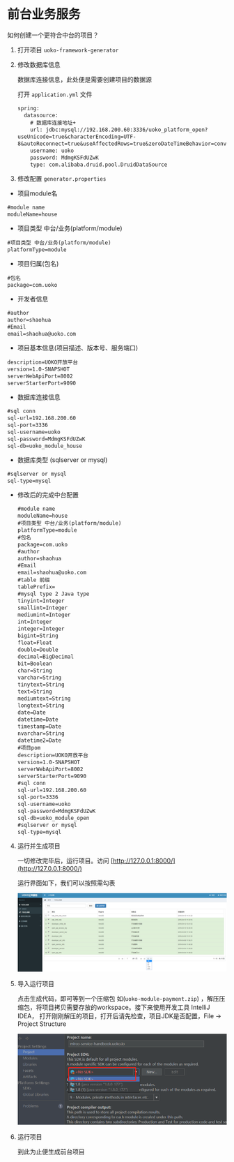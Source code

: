 # 前台业务服务

如何创建一个更符合中台的项目？

1. 打开项目 ```uoko-framework-generator```
2. 修改数据库信息

   数据库连接信息，此处便是需要创建项目的数据源

   打开 ```application.yml``` 文件

    ```
    spring:
      datasource:
        # 数据库连接地址+
        url: jdbc:mysql://192.168.200.60:3336/uoko_platform_open?useUnicode=true&characterEncoding=UTF-8&autoReconnect=true&useAffectedRows=true&zeroDateTimeBehavior=convertToNull&allowMultiQueries=true
        username: uoko
        password: MdmgKSFdUZwK
        type: com.alibaba.druid.pool.DruidDataSource
    ```

3. 修改配置 `generator.properties`
 * 项目module名
 ```
 #module name
 moduleName=house
 ```
 
 * 项目类型 中台/业务(platform/module)
 ```
 #项目类型 中台/业务(platform/module)
 platformType=module
 ```
 
 * 项目归属(包名)
 ```
 #包名
 package=com.uoko
 ```
 
 * 开发者信息
 ```
 #author
 author=shaohua
 #Email
 email=shaohua@uoko.com
 ```
 
 * 项目基本信息(项目描述、版本号、服务端口)
 ```
 description=UOKO开放平台
 version=1.0-SNAPSHOT
 serverWebApiPort=8002
 serverStarterPort=9090
 ```
 
 * 数据库连接信息
 ```
 #sql conn
 sql-url=192.168.200.60
 sql-port=3336
 sql-username=uoko
 sql-password=MdmgKSFdUZwK
 sql-db=uoko_module_house
 ```
 
 * 数据库类型 (sqlserver or mysql)
 ```
 #sqlserver or mysql
 sql-type=mysql
 ```
 
 * 修改后的完成中台配置

    ```
    #module name
    moduleName=house
    #项目类型 中台/业务(platform/module)
    platformType=module
    #包名
    package=com.uoko
    #author
    author=shaohua
    #Email
    email=shaohua@uoko.com
    #table 前缀
    tablePrefix=
    #mysql type 2 Java type
    tinyint=Integer
    smallint=Integer
    mediumint=Integer
    int=Integer
    integer=Integer
    bigint=String
    float=Float
    double=Double
    decimal=BigDecimal
    bit=Boolean
    char=String
    varchar=String
    tinytext=String
    text=String
    mediumtext=String
    longtext=String
    date=Date
    datetime=Date
    timestamp=Date
    nvarchar=String
    datetime2=Date
    #项目pom
    description=UOKO开放平台
    version=1.0-SNAPSHOT
    serverWebApiPort=8002
    serverStarterPort=9090
    #sql conn
    sql-url=192.168.200.60
    sql-port=3336
    sql-username=uoko
    sql-password=MdmgKSFdUZwK
    sql-db=uoko_module_open
    #sqlserver or mysql
    sql-type=mysql
    ```

4. 运行并生成项目

    一切修改完毕后，运行项目。访问 [http://127.0.0.1:8000/](http://127.0.0.1:8000/)

    运行界面如下，我们可以按照需勾表

    ![代码生成器运行界面](/img/代码生成器运行界面.png)

5. 导入运行项目

    点击生成代码，即可等到一个压缩包 如(```uoko-module-payment.zip```)
    ，解压压缩包，将项目拷贝需要存放的workspace。接下来使用开发工具 IntelliJ IDEA，
    打开刚刚解压的项目，打开后请先检查，项目JDK是否配置，File -> Project Structure

    ![添加JDK](/img/添加SDK.png)

6. 运行项目

    到此为止便生成前台项目



